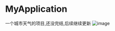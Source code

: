 # MyApplication
一个城市天气的项目,还没完结,后续继续更新
![image](https://github.com/ButBueatiful/dotvim/raw/master/screenshots/vim-screenshot.jpg)
